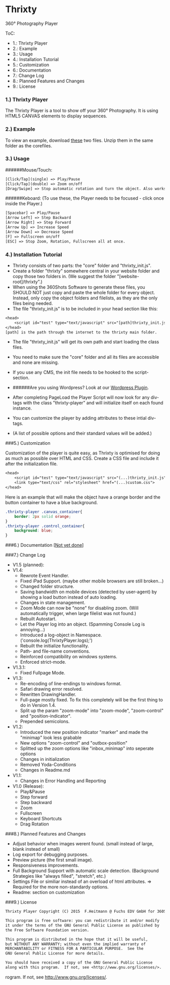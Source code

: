 # Thrixty
360° Photography Player

ToC:
* 1.: Thrixty Player
* 2.: Example
* 3.: Usage
* 4.: Installation Tutorial
* 5.: Customization
* 6.: Documentation
* 7.: Change Log
* 8.: Planned Features and Changes
* 9.: License

### 1.) Thrixty Player
The Thrixty Player is a tool to show off your 360° Photography.
It is using HTML5 CANVAS elements to display sequences.

### 2.) Example
To view an example, download [these](https://github.com/FuchsEDV/Thrixty_example) two files.
Unzip them in the same folder as the corefiles.

### 3.) Usage
######Mouse/Touch:
```txt
[Click/Tap](single) => Play/Pause
[Click/Tap](double) => Zoom on/off
[Drag/Swipe] => Stop automatic rotation and turn the object. Also works in Zoom mode. | Drag the marker or minimap in classic mode to move the expanded area.
```
######Keboard:
(To use these, the Player needs to be focused - click once inside the Player.)
```txt
[Spacebar] => Play/Pause
[Arrow Left] => Step Backward
[Arrow Right] => Step Forward
[Arrow Up] => Increase Speed
[Arrow Down] => Decrease Speed
[F] => Fullscreen on/off
[ESC] => Stop Zoom, Rotation, Fullscreen all at once.
```

### 4.) Installation Tutorial
* Thrixty consists of two parts: the "core" folder and "thrixty_init.js".
* Create a folder "thrixty" somewhere central in your website folder and copy those two folders in.
(We suggest the folder "[website-root]/thrixty".)
* When using the 360Shots Software to generate these files, you SHOULD NOT just copy and paste the whole folder for every object.
Instead, only copy the object folders and filelists, as they are the only files being needed.
* The file "thrixty_init.js" is to be included in your head section like this:

```txt
<head>
    <script id="test" type="text/javascript" src="[path]thrixty_init.js"></script>
</head>
[path] is the path through the internet to the thrixty main folder.
```

* The file "thrixty_init.js" will get its own path and start loading the class files.
* You need to make sure the "core" folder and all its files are accessible and none are missing.
* If you use any CMS, the init file needs to be hooked to the script-section.
* ######Are you using Wordpress? Look at our [Wordpress Plugin](https://github.com/FuchsEDV/Thrixty_Wordpress).

* After completing PageLoad the Player Script will now look for any div-tags with the class "thrixty-player" and will initialize itself on each found instance.
* You can customize the player by adding attributes to these intial div-tags.
* (A list of possible options and their standard values will be added.)

###5.) Customization

Customization of the player is quite easy, as Thrixty is optimised for doing as much as possible over HTML and CSS.
Create a CSS file and include it after the initialization file.
```txt
<head>
    <script id="test" type="text/javascript" src="(...)thrixty_init.js"></script>
    <link type="text/css" rel="stylesheet" href="(...)custom.css">
</head>
```
Here is an example that will make the object have a orange border and the button container to have a blue background.
```css
.thrixty-player .canvas_container{
    border: 2px solid orange;
}
.thrixty-player .control_container{
    background: blue;
}
```


###6.) Documentation
[[Not yet done](http://www.fuchs-edv.de)]

###7.) Change Log
* V1.5 (planned):
* V1.4:
    * Rewrote Event Handler.
    * Fixed iPad Support. (maybe other mobile browsers are still broken...)
    * Changed folder structure.
    * Saving bandwidth on mobile devices (detected by user-agent) by showing a load button instead of auto loading.
    * Changes in state management.
    * Zoom Mode can now be "none" for disabling zoom. (Will automatically trigger, when large filelist was not found.)
    * Rebuilt Autostart.
    * Let the Player log into an object. (Spamming Console Log is annoying...)
    * Introduced a log-object in Namespace. ('console.log(ThrixtyPlayer.logs);')
    * Rebuilt the initialize functionality.
    * Path- and file-name conventions.
    * Reinforced compatibility on windows systems.
    * Enforced strict-mode.
* V1.3.1:
    * Fixed Fullpage Mode.
* V1.3:
    * Re-encoding of line-endings to windows format.
    * Safari drawing error resolved.
    * Rewritten DrawingHandler.
    * Full-page mostly fixed. To fix this completely will be the first thing to do in Version 1.4.
    * Split up the param "zoom-mode" into "zoom-mode", "zoom-control" and "position-indicator".
    * Prepended semicolons.
* V1.2:
    * Introduced the new position indicator "marker" and made the "minimap" look less grabable
    * New options "zoom-control" and "outbox-position"
    * Splitted up the zoom options like "inbox_minimap" into seperate options
    * Changes in initialization
    * Removed Yoda-Conditions
    * Changes in Readme.md
* V1.1:
    * Changes in Error Handling and Reporting
* V1.0 (Release):
    * Play&Pause
    * Step forward
    * Step backward
    * Zoom
    * Fullscreen
    * Keyboard Shortcuts
    * Drag Rotation

###8.) Planned Features and Changes
* Adjust behavior when images werent found. (small instead of large, blank instead of small)
* Log export for debugging purposes.
* Preview picture (the first small image).
* Responsiveness improvements.
* Full Background Support with automatic scale detection. (Background Strategies like "always filled", "stretch", etc.)
* Settings File or similiar instead of an overload of html attributes. => Required for the more non-standardy options.
* Readme: section on customization

###9.) License
```txt
Thrixty Player Copyright (C) 2015  F.Heitmann @ Fuchs EDV GmbH for 360Shots

This program is free software: you can redistribute it and/or modify
it under the terms of the GNU General Public License as published by
the Free Software Foundation version.

This program is distributed in the hope that it will be useful,
but WITHOUT ANY WARRANTY; without even the implied warranty of
MERCHANTABILITY or FITNESS FOR A PARTICULAR PURPOSE.  See the
GNU General Public License for more details.

You should have received a copy of the GNU General Public License
along with this program.  If not, see <http://www.gnu.org/licenses/>.
```
rogram.  If not, see <http://www.gnu.org/licenses/>.
```
